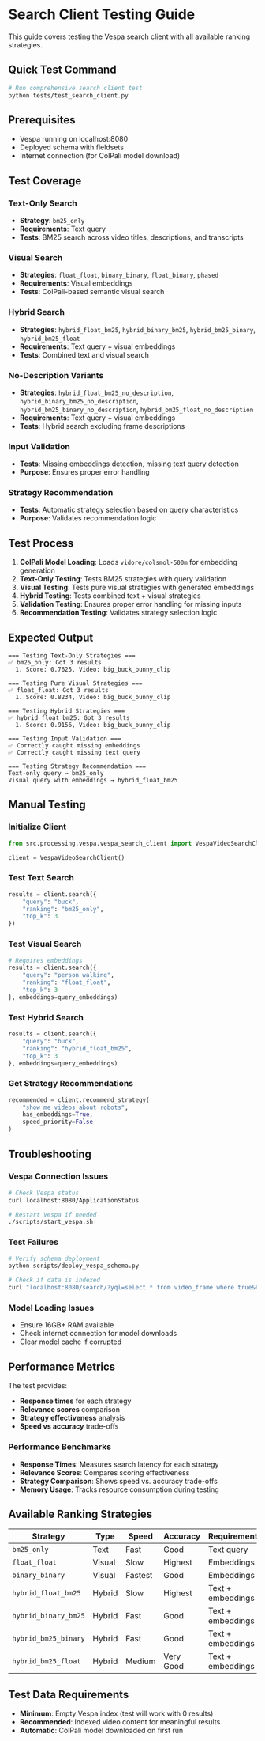 # Search Client Testing Guide

This guide covers testing the Vespa search client with all available ranking strategies.

## Quick Test Command

```bash
# Run comprehensive search client test
python tests/test_search_client.py
```

## Prerequisites

- Vespa running on localhost:8080
- Deployed schema with fieldsets
- Internet connection (for ColPali model download)

## Test Coverage

### Text-Only Search
- **Strategy**: `bm25_only`
- **Requirements**: Text query
- **Tests**: BM25 search across video titles, descriptions, and transcripts

### Visual Search
- **Strategies**: `float_float`, `binary_binary`, `float_binary`, `phased`
- **Requirements**: Visual embeddings
- **Tests**: ColPali-based semantic visual search

### Hybrid Search
- **Strategies**: `hybrid_float_bm25`, `hybrid_binary_bm25`, `hybrid_bm25_binary`, `hybrid_bm25_float`
- **Requirements**: Text query + visual embeddings
- **Tests**: Combined text and visual search

### No-Description Variants
- **Strategies**: `hybrid_float_bm25_no_description`, `hybrid_binary_bm25_no_description`, `hybrid_bm25_binary_no_description`, `hybrid_bm25_float_no_description`
- **Requirements**: Text query + visual embeddings
- **Tests**: Hybrid search excluding frame descriptions

### Input Validation
- **Tests**: Missing embeddings detection, missing text query detection
- **Purpose**: Ensures proper error handling

### Strategy Recommendation
- **Tests**: Automatic strategy selection based on query characteristics
- **Purpose**: Validates recommendation logic

## Test Process

1. **ColPali Model Loading**: Loads `vidore/colsmol-500m` for embedding generation
2. **Text-Only Testing**: Tests BM25 strategies with query validation
3. **Visual Testing**: Tests pure visual strategies with generated embeddings
4. **Hybrid Testing**: Tests combined text + visual strategies
5. **Validation Testing**: Ensures proper error handling for missing inputs
6. **Recommendation Testing**: Validates strategy selection logic

## Expected Output

```
=== Testing Text-Only Strategies ===
✅ bm25_only: Got 3 results
  1. Score: 0.7625, Video: big_buck_bunny_clip

=== Testing Pure Visual Strategies ===
✅ float_float: Got 3 results
  1. Score: 0.8234, Video: big_buck_bunny_clip

=== Testing Hybrid Strategies ===
✅ hybrid_float_bm25: Got 3 results
  1. Score: 0.9156, Video: big_buck_bunny_clip

=== Testing Input Validation ===
✅ Correctly caught missing embeddings
✅ Correctly caught missing text query

=== Testing Strategy Recommendation ===
Text-only query → bm25_only
Visual query with embeddings → hybrid_float_bm25
```

## Manual Testing

### Initialize Client
```python
from src.processing.vespa.vespa_search_client import VespaVideoSearchClient

client = VespaVideoSearchClient()
```

### Test Text Search
```python
results = client.search({
    "query": "buck",
    "ranking": "bm25_only",
    "top_k": 3
})
```

### Test Visual Search
```python
# Requires embeddings
results = client.search({
    "query": "person walking",
    "ranking": "float_float",
    "top_k": 3
}, embeddings=query_embeddings)
```

### Test Hybrid Search
```python
results = client.search({
    "query": "buck",
    "ranking": "hybrid_float_bm25",
    "top_k": 3
}, embeddings=query_embeddings)
```

### Get Strategy Recommendations
```python
recommended = client.recommend_strategy(
    "show me videos about robots",
    has_embeddings=True,
    speed_priority=False
)
```

## Troubleshooting

### Vespa Connection Issues
```bash
# Check Vespa status
curl localhost:8080/ApplicationStatus

# Restart Vespa if needed
./scripts/start_vespa.sh
```

### Test Failures
```bash
# Verify schema deployment
python scripts/deploy_vespa_schema.py

# Check if data is indexed
curl "localhost:8080/search/?yql=select * from video_frame where true&hits=1"
```

### Model Loading Issues
- Ensure 16GB+ RAM available
- Check internet connection for model downloads
- Clear model cache if corrupted

## Performance Metrics

The test provides:
- **Response times** for each strategy
- **Relevance scores** comparison
- **Strategy effectiveness** analysis
- **Speed vs accuracy** trade-offs

### Performance Benchmarks
- **Response Times**: Measures search latency for each strategy
- **Relevance Scores**: Compares scoring effectiveness
- **Strategy Comparison**: Shows speed vs. accuracy trade-offs
- **Memory Usage**: Tracks resource consumption during testing

## Available Ranking Strategies

| Strategy | Type | Speed | Accuracy | Requirements |
|----------|------|--------|----------|-------------|
| `bm25_only` | Text | Fast | Good | Text query |
| `float_float` | Visual | Slow | Highest | Embeddings |
| `binary_binary` | Visual | Fastest | Good | Embeddings |
| `hybrid_float_bm25` | Hybrid | Slow | Highest | Text + embeddings |
| `hybrid_binary_bm25` | Hybrid | Fast | Good | Text + embeddings |
| `hybrid_bm25_binary` | Hybrid | Fast | Good | Text + embeddings |
| `hybrid_bm25_float` | Hybrid | Medium | Very Good | Text + embeddings |

## Test Data Requirements

- **Minimum**: Empty Vespa index (test will work with 0 results)
- **Recommended**: Indexed video content for meaningful results
- **Automatic**: ColPali model downloaded on first run